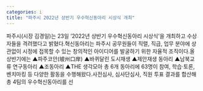 ```yaml
---
categories: i
title: "파주시 2022년 상반기 우수혁신동아리 시상식 개최"
---
```

파주시(시장 김경일)는 23일 ‘2022년 상반기 우수혁신동아리 시상식’을 개최하고 수상자들을 격려했다고 밝혔다.혁신동아리는 파주시 공무원들이 직렬, 직급, 업무 분야에 상관없이 시정에 접목할 수 있는 창의적인 아이디어를 발굴하기 위한 자율적 조직이다.올 상반기에는 ▲파주코안(坡州口岸) ▲바퀴달린 도시재생 ▲제안재생 동아리 ▲남북교류 연구동아리 ▲조동아리 ▲THE 생각모아 총 6개 동아리에 63명이 참여, 학습·토론, 벤치마킹 등 다양한 활동을 수행해왔다.사전심사, 심사단심사, 직원 투표 결과를 합산해 총 4팀의 우수혁신동아리를 선